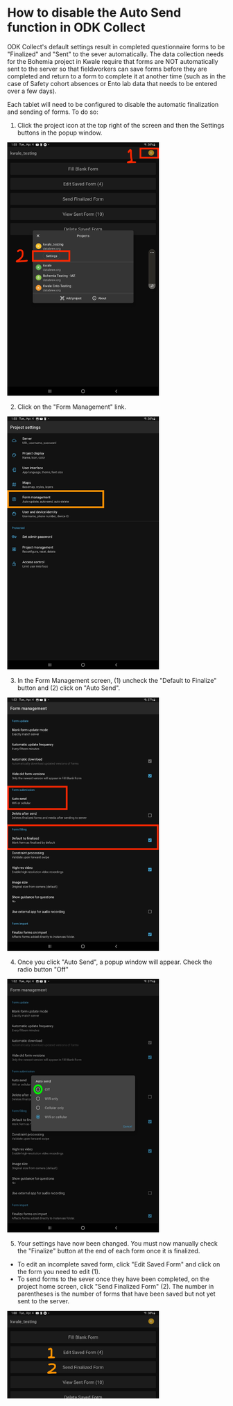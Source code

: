 # How to disable the Auto Send function in ODK Collect

ODK Collect's default settings result in completed questionnaire forms to be "Finalized" and "Sent" to the sever automatically. The data collection needs for the Bohemia project in Kwale require that forms are NOT automatically sent to the server so that fieldworkers can save forms before they are completed and return to a form to complete it at another time (such as in the case of Safety cohort absences or Ento lab data that needs to be entered over a few days).

Each tablet will need to be configured to disable the automatic finalization and sending of forms. To do so:

1. Click the project icon at the top right of the screen and then the Settings buttons in the popup window. 
<img src="img/autosend1.jpg" width="350"/>

2.  Click on the "Form Management" link. <br>
<img src="img/autosend3.jpg" width="350"/>

3.  In the Form Management screen, (1) uncheck the "Default to Finalize" button and (2) click on "Auto Send".
<img src="img/autosend2.jpg" width="350"/>

4. Once you click "Auto Send", a popup window will appear. Check the radio button "Off"<br>
<img src="img/autosend5.jpg" width="350"/>

5. Your settings have now been changed. You must now manually check the "Finalize" button at the end of each form once it is finalized. 

- To edit an incomplete saved form, click "Edit Saved Form" and click on the form you need to edit (1).
- To send forms to the sever once they have been completed, on the project home screen, click "Send Finalized Form" (2). The number in parentheses is the number of forms that have been saved but not yet sent to the server. 

<img src="img/autosend6.jpg" width="350"/>

